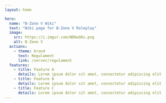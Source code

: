 ```yaml
---
layout: home

hero:
  name: "B-Zone V Wiki"
  text: "Wiki page for B-Zone V Roleplay"
  image:
    src: https://i.imgur.com/WDKwGKs.png
    alt: B-Zone V
  actions:
    - theme: brand
      text: Regulament
      link: /server/regulament
  features:
    - title: Feature A
      details: Lorem ipsum dolor sit amet, consectetur adipiscing elit
    - title: Feature B
      details: Lorem ipsum dolor sit amet, consectetur adipiscing elit
    - title: Feature C
      details: Lorem ipsum dolor sit amet, consectetur adipiscing elit
---
```


